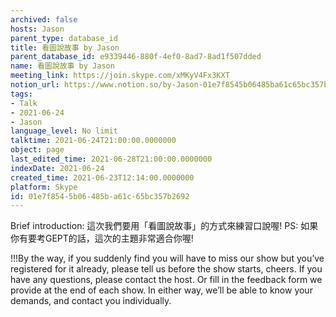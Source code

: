```yaml
---
archived: false
hosts: Jason
parent_type: database_id
title: 看圖說故事 by Jason
parent_database_id: e9339446-880f-4ef0-8ad7-8ad1f507dded
name: 看圖說故事 by Jason
meeting_link: https://join.skype.com/xMKyV4Fx3KXT
notion_url: https://www.notion.so/by-Jason-01e7f8545b06485ba61c65bc357b2692
tags:
- Talk
- 2021-06-24
- Jason
language_level: No limit
talktime: 2021-06-24T21:00:00.0000000
object: page
last_edited_time: 2021-06-28T21:00:00.0000000
indexDate: 2021-06-24
created_time: 2021-06-23T12:14:00.0000000
platform: Skype
id: 01e7f854-5b06-485b-a61c-65bc357b2692
---
```




Brief introduction: 這次我們要用「看圖說故事」的方式來練習口說喔!
PS: 如果你有要考GEPT的話，這次的主題非常適合你喔!

!!!By the way, if you suddenly find you will have to miss our show but you’ve registered for it already, please tell us before the show starts, cheers.
If you have any questions, please contact the host. Or fill in the feedback form we provide at the end of each show. In either way, we’ll be able to know your demands, and contact you individually.



